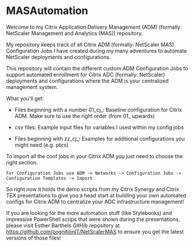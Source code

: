 # MASAutomation

Welcome to my Citrix Application Delivery Management (ADM) (formally: NetScaler Management and Analytics (MAS)) repository.

My repository keeps track of all Citrix ADM (formally: NetScaler MAS) Configuration Jobs I have created during my many adventures to automate NetScaler deployments and configurations.

This repository will contain the different custom ADM Configuration Jobs to support automated enrollment for Citrix ADC (formally: NetScaler) deployments and configurations where the ADM is your centralized management system.

What you'll get:

- Files beginning with a number 01_cj_:
    Baseline configuration for Citrix ADM. Make sure to use the right order (from 01_ upwards)

- csv files:
    Example input files for variables I used within my config jobs
    
- Files beginning with zz_cj_:
    Examples for additional configurations you might need (e.g. pbrs)
    
To import all the conf jobs in your Citrix ADM you just need to choose the right section.

    For Configuration Jobs use ADM -> Networks -> Configuration Jobs -> Configuration Templates -> Import

So right now it holds the demo scripts from my Citrix Synergy and Citrix TEX presentations to give you a head start at building your own automated configs for Citrix ADM to centralize your ADC infrastructure management!

If you are looking for the more automation stuff (like Stylebooks) and impressive PowerShell scrips that were shown during the presentations, please visit Esther Barthels GitHib repository at https://github.com/cognitionIT/NetScalerMAS to ensure you get the latest versions of those files!
